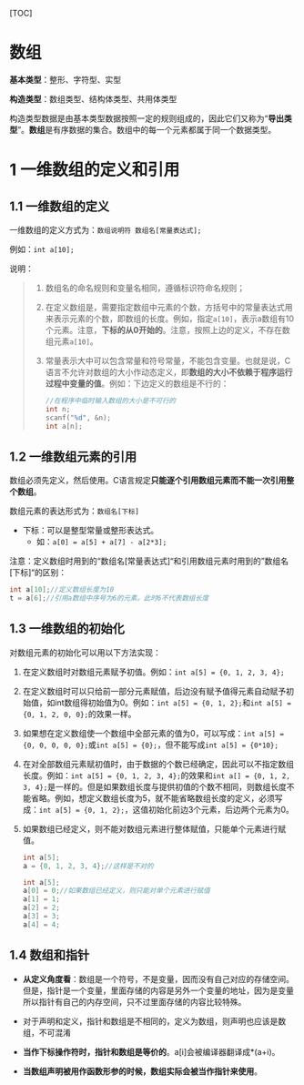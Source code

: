 [TOC]



# 数组

**基本类型**：整形、字符型、实型

**构造类型**：数组类型、结构体类型、共用体类型

构造类型数据是由基本类型数据按照一定的规则组成的，因此它们又称为“**导出类型**”。**数组**是有序数据的集合。数组中的每一个元素都属于同一个数据类型。

# 1 一维数组的定义和引用

## 1.1 一维数组的定义

一维数组的定义方式为：`数组说明符 数组名[常量表达式];`

例如：`int a[10];`

说明：

> 1. 数组名的命名规则和变量名相同，遵循标识符命名规则；
>
> 2. 在定义数组是，需要指定数组中元素的个数，方括号中的常量表达式用来表示元素的个数，即数组的长度。例如，指定`a[10]`，表示a数组有10个元素。注意，**下标的从0开始的**。注意，按照上边的定义，不存在数组元素`a[10]`。
>
> 3. 常量表示大中可以包含常量和符号常量，不能包含变量。也就是说，C语言不允许对数组的大小作动态定义，即**数组的大小不依赖于程序运行过程中变量的值**。例如：下边定义的数组是不行的：
>
>    ```c
>    //在程序中临时输入数组的大小是不可行的
>    int n;
>    scanf("%d", &n);
>    int a[n];
>    ```

## 1.2 一维数组元素的引用

数组必须先定义，然后使用。C语言规定**只能逐个引用数组元素而不能一次引用整个数组**。

数组元素的表达形式为：`数组名[下标]`

- 下标：可以是整型常量或整形表达式。
  - 如：`a[0] = a[5] + a[7] - a[2*3];`

注意：定义数组时用到的“数组名[常量表达式]“和引用数组元素时用到的”数组名[下标]“的区别：

```c
int a[10];//定义数组长度为10
t = a[6];//引用a数组中序号为6的元素。此时6不代表数组长度
```

## 1.3 一维数组的初始化

对数组元素的初始化可以用以下方法实现：

1. 在定义数组时对数组元素赋予初值。例如：`int a[5] = {0, 1, 2, 3, 4};`

2. 在定义数组时可以只给前一部分元素赋值，后边没有赋予值得元素自动赋予初始值，如int数组得初始值为0。例如：`int a[5] = {0, 1, 2};`和`int a[5] = {0, 1, 2, 0, 0};`的效果一样。

3. 如果想在定义数组使一个数组中全部元素的值为0，可以写成：`int a[5] = {0, 0, 0, 0, 0};`或`int a[5] = {0};`，但不能写成`int a[5] = {0*10};`

4. 在对全部数组元素赋初值时，由于数据的个数已经确定，因此可以不指定数组长度。例如：`int a[5] = {0, 1, 2, 3, 4};`的效果和`int a[] = {0, 1, 2, 3, 4};`是一样的。但是如果数组长度与提供初值的个数不相同，则数组长度不能省略。例如，想定义数组长度为5，就不能省略数组长度的定义，必须写成：`int a[5] = {0, 1, 2};`，这值初始化前边3个元素，后边两个元素为0。

5. 如果数组已经定义，则不能对数组元素进行整体赋值，只能单个元素进行赋值。

   ```C
   int a[5];
   a = {0, 1, 2, 3, 4};//这样是不对的
   
   int a[5];
   a[0] = 0;//如果数组已经定义，则只能对单个元素进行赋值
   a[1] = 1;
   a[2] = 2;
   a[3] = 3;
   a[4] = 4;
   ```

## 1.4 数组和指针

- **从定义角度看**：数组是一个符号，不是变量，因而没有自己对应的存储空间。但是，指针是一个变量，里面存储的内容是另外一个变量的地址，因为是变量所以指针有自己的内存空间，只不过里面存储的内容比较特殊。

- 对于声明和定义，指针和数组是不相同的，定义为数组，则声明也应该是数组，不可混淆
- **当作下标操作符时，指针和数组是等价的**。a[i]会被编译器翻译成*(a+i)。
- **当数组声明被用作函数形参的时候，数组实际会被当作指针来使用**。

